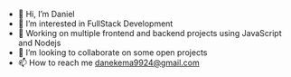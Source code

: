 - 👋 Hi, I’m Daniel
- 👀 I’m interested in FullStack Development
- 🌱 Working on multiple frontend and backend projects using JavaScript and Nodejs
- 💞️ I’m looking to collaborate on some open projects
- 📫 How to reach me danekema9924@gmail.com

<!---
dekema9924/dekema9924 is a ✨ special ✨ repository because its `README.md` (this file) appears on your GitHub profile.
You can click the Preview link to take a look at your changes.
--->
